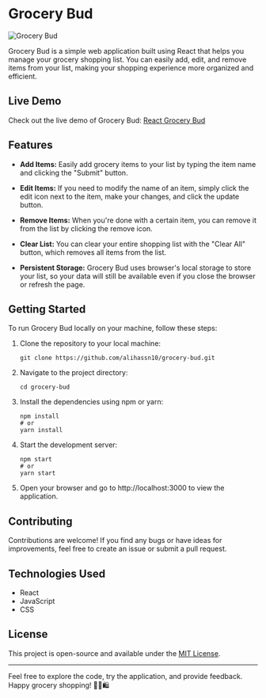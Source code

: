 # Grocery Bud

![Grocery Bud](https://raw.githubusercontent.com/alihassn10/grocery-bud/main/src/assets/images/screenshot.png)

Grocery Bud is a simple web application built using React that helps you manage your grocery shopping list. You can easily add, edit, and remove items from your list, making your shopping experience more organized and efficient.

## Live Demo
Check out the live demo of Grocery Bud: [React Grocery Bud](https://react-grocery-budy.netlify.app/)

## Features

- **Add Items:** Easily add grocery items to your list by typing the item name and clicking the "Submit" button.

- **Edit Items:** If you need to modify the name of an item, simply click the edit icon next to the item, make your changes, and click the update button.

- **Remove Items:** When you're done with a certain item, you can remove it from the list by clicking the remove icon.

- **Clear List:** You can clear your entire shopping list with the "Clear All" button, which removes all items from the list.

- **Persistent Storage:** Grocery Bud uses browser's local storage to store your list, so your data will still be available even if you close the browser or refresh the page.

## Getting Started

To run Grocery Bud locally on your machine, follow these steps:

1. Clone the repository to your local machine:
   ```
   git clone https://github.com/alihassn10/grocery-bud.git
   ```

2. Navigate to the project directory:
   ```
   cd grocery-bud
   ```

3. Install the dependencies using npm or yarn:
   ```
   npm install
   # or
   yarn install
   ```

4. Start the development server:
   ```
   npm start
   # or
   yarn start
   ```

5. Open your browser and go to http://localhost:3000 to view the application.

## Contributing

Contributions are welcome! If you find any bugs or have ideas for improvements, feel free to create an issue or submit a pull request.

## Technologies Used

- React
- JavaScript
- CSS

## License

This project is open-source and available under the [MIT License](https://github.com/alihassn10/grocery-bud/blob/main/LICENSE).

---

Feel free to explore the code, try the application, and provide feedback. Happy grocery shopping! 🛒🥦🛍️

